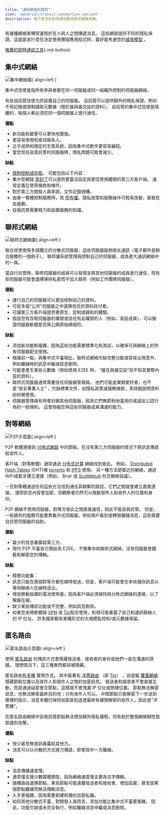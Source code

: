 ```yaml
---
title: "通訊網路的類型"
icon: 'material/transit-connection-variant'
description: 簡介常見的即時通訊應用程式網路架構。
---
```


有幾種網絡架構常運用於在人與人之間傳遞消息。 這些網路提供不同的隱私保證，這就是為什麼在決定使用哪個應用程式時，最好能考慮您的[威脅模型](../basics/threat-modeling.md) 。

[推薦的即時通訊工具](../real-time-communication.md ""){.md-button}

## 集中式網絡

![集中網絡圖](../assets/img/layout/network-centralized.svg){ align=left }

集中式信使是指所有參與者都在同一伺服器或同一組織所控制的伺服器網絡。

有些自託管信使允許設置自己的伺服器。 自託管可以提供額外的隱私保證，例如不用記錄或限制讀取元數據（關於誰與誰交談的資料）。 自託管的集中式信使是隔離的，每個人都必須在同一個伺服器上進行通信。

**優點**

- 新功能和變更可以更快地實施。
- 更容易使用和查找聯系人。
- 近乎成熟和穩定的生態系統，因為集中式軟件更容易編程。
- 當您信任自我託管的伺服器時，隱私問題可能會減少。

**缺點**

- [限制控制或存取](https://drewdevault.com/2018/08/08/Signal.html)。 可能包括以下內容：
- 集中型網路 [禁封了](https://github.com/LibreSignal/LibreSignal/issues/37#issuecomment-217211165)可以提供更靈活自定與更佳使用體驗的第三方客戶端。 通常定義在使用條款和條件。
- 對於第三方開發人員來說，文件記錄很糟。
- 由單一實體控制服務時，其 [所有權](https://web.archive.org/web/20210729191953/https://blog.privacytools.io/delisting-wire)、隱私政策和服務操作可輕易改變，甚致危及服務。
- 自我託管需要精力和設置服務的知識。

## 聯邦式網絡

![聯邦式網絡圖](../assets/img/layout/network-decentralized.svg){ align=left }

聯合信使使用多個獨立的分散式伺服器，這些伺服器能夠彼此通訊（電子郵件是聯合服務的一個例子）。 聯邦讓系統管理員控制自己的伺服器，成為更大通訊網絡中的一員。

當自行託管時，聯邦伺服器的成員可以發現並與其他伺服器的成員進行通信，而有些伺服器可能會選擇保持私密而不加入聯邦（例如工作團隊伺服器）。

**優點**

- 運行自己的伺服器可以更加控制自己的資料。
- 可從多個“公共”伺服器之中選擇信任的資料託付者。
- 可讓第三方客戶端提供更原生、定制或親和的體驗。
- 假設您有存取伺服器的權限或信任有此權限的人（例如，家庭成員），可以驗證伺服器軟體是否與公開原始碼相符。

**缺點**

- 添加新功能較複雜，因為這些功能需要標準化和測試，以確保可與網絡上的所有伺服器配合使用。
- 根據前一點，與集中式平臺相比，聯邦式網絡欠缺完整功能或容易出現意外，例如離線時的訊息中繼或訊息刪除。
- 可能會產生某些元數據（例如使用 E2EE 時， “誰在與誰交談”但不知其實際內容的資料）。
- 聯邦式伺服器通常需要信任伺服器管理員。 他們可能是業餘愛好者，也不是“安全專業人士” ，欠缺標準文件，如隱私政策或服務條款，來詳細說明資料如何被使用。
- 伺服器管理員有時會封鎖其他伺服器，因為它們無節制地濫用的或違反公認行為的一般規則。 這會阻礙您與這些伺服器成員溝通的能力。

## 對等網絡

![P2P示意圖](../assets/img/layout/network-distributed.svg){ align=left }

P2P 軟體連接到 [分佈式網路](https://en.wikipedia.org/wiki/Distributed_networking) 中的節點，在沒有第三方伺服器的情況下將訊息傳遞給收件人。

客戶端（對等軟體）通常通過 [分布式計算](https://en.wikipedia.org/wiki/Distributed_computing) 網絡找到彼此。 例如， [Distributed Hash Tables](https://en.wikipedia.org/wiki/Distributed_hash_table) (DHT)被 [torrents](https://en.wikipedia.org/wiki/BitTorrent_(protocol)) 和 [IPFS](https://en.wikipedia.org/wiki/InterPlanetary_File_System) 使用。 另一種方法是鄰近的網絡，通過WiFi或藍牙建立連接（例如， Briar 或 [Scuttlebutt](https://scuttlebutt.nz) 社交網絡協議）。

一旦對等體通過任何這些方法找到通往其聯繫的路徑，它們之間就會建立直接連接。  通常訊息內容會加密，但觀察者仍然可以推斷發件人和收件人的位置和身份。

P2P 網絡不使用伺服器，對等方彼此之間直接通信，因此不能自我託管。 但是，一些額外的服務可能要靠集中式伺服器，例如用戶看到或轉發離線消息，這些需要自託管伺服器的協助。

**優點**

- 最少的信息暴露給第三方。
- 現代 P2P 平臺皆已預設為 E2EE。 不像集中和聯邦式網絡，沒有伺服器會攔截和解密您的傳輸。

**缺點**

- 精簡功能集：
- 訊息只能在兩個對等方都在線時發送，但是，客戶端可能會在本地儲存訊息以等待聯絡人在線時送出。
- 增加移動設備的電池使用量，因為客戶端必須保持與分佈式網絡的連接，以了解誰在線。
- 缺少某些傳訊功能或不完整，例如訊息刪除。
- 如果您未將軟體與 [VPN](../vpn.md) 或 [Tor](../tor.md)配合使用，則很可能暴露了自己和通訊聯絡人的 IP 位址。 許多國家都有某種形式的大規模監控和/或元數據保留。

## 匿名路由

![匿名路由示意圖](../assets/img/layout/network-anonymous-routing.svg){ align=left }

使用 [匿名路由](https://doi.org/10.1007/978-1-4419-5906-5_628) 的傳訊方式會隱藏發送者、接收者的身份或他們一直在溝通的證據。 理想情況下，這三種東西都該被隱藏。

匿名路由[有多種](https://doi.org/10.1145/3182658) 實現方式。 其中最著名 [洋蔥路由](https://en.wikipedia.org/wiki/Onion_routing) （即 [Tor](tor-overview.md)） ，該虛擬 [覆蓋網絡](https://en.wikipedia.org/wiki/Overlay_network) 隱藏節點位置以及收件人和發件人之間的加密訊息。 發送者和接收者不會直接互動，而是通過祕密會合節點，這樣就不會洩漏 IP 位址或物理位置。 節點無法解密訊息，也無法解密最終目的地；只有收件人可以。 中間節點只能解密下一步送到哪裡的指示，消息本體仍保持加密直到送達最終有權限解密的收件人，因此是“洋蔥層”。

在匿名路由網絡中自我託管節點無法增加額外隱私優勢，但有助於整個網絡軔性抵禦識別攻擊。

**優點**

- 很少甚至無資訊暴露給其他方。
- 消息可以以分散的方式接力傳遞，即使其中一方離線。

**缺點**

- 消息傳播速度慢。
- 通常僅支援少數媒體類型，因為網絡速度慢主要為文字傳輸。
- 隨機路由選擇節點，某些節點可能遠離發送者和接收者，增加延遲，甚至因某個節點離線而無法傳輸消息。
- 入手更複雜，因為需要創建和備份加密私鑰。
- 如同其他分散式平臺，對開發人員而言，添加功能比集中式平臺更複雜。 因此，功能欠缺或未完全執行，例如離線消息中繼或消息刪除。
